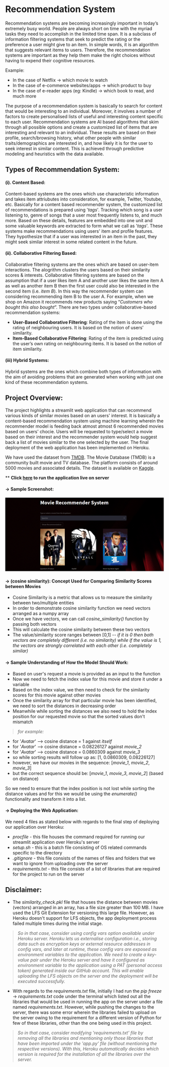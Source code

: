 # Recommendation System

Recommendation systems are becoming increasingly important in today’s extremely busy world. People are always short on time with the myriad tasks they need to accomplish in the limited time span. It is a subclass of information filtering systems that seek to predict the rating or the preference a user might give to an item. In simple words, it is an algorithm that suggests relevant items to users. Therefore, the recommendation systems are important as they help them make the right choices without having to expend their cognitive resources.

Example:
- In the case of Netflix -> which movie to watch
- In the case of e-commerce websites/apps -> which product to buy
- In the case of e-reader apps (eg: Kindle) -> which book to read, and much more

The purpose of a recommendation system is basically to search for content that would be interesting to an individual. Moreover, it involves a number of factors to create personalised lists of useful and interesting content specific to each user. Recommendation systems are AI based algorithms that skim through all possible options and create a customized list of items that are interesting and relevant to an individual. These results are based on their profile, search/browsing history, what other people with similar traits/demographics are interested in, and how likely it is for the user to seek interest in similar content. This is achieved through predictive modeling and heuristics with the data available.

##  Types of Recommendation System:

#### (i). Content Based:
Content-based systems are the ones which use characteristic information and takes item attriubutes into consideration, for example, Twitter, Youtube, etc. Basically for a content based recommender system, the customized list of recommendations is prepared using '*tags*'. Tracking which song is a user listening to, genre of songs that a user most frequently listens to, and much more. Based on these details, features are embedded into one unit and some valuable keywords are extracted to form what we call as '*tags*'. These systems make recommendations using users' item and profile features. They hypothesize that if a user was interested in an item in the past, they might seek similar interest in some related content in the future.

#### (ii). Collaborative Filtering Based:
Collaborative filtering systems are the ones which are based on user-item interactions. The alogrithm clusters the users based on their similarity scores & interests. Collaborative filtering systems are based on the assumption that if a user likes item A and another user likes the same item A as well as another item B then the first user could also be interested in the second item (i.e. *item B*). In this way the recommender system can considering recommending item B to the user A. For example, when we shop on Amazon it recommends new products saying “*Customers who bought this also bought*”. There are two types under collaborative-based recommendation systems:
- **User-Based Collaborative Filtering**: Rating of the item is done using the rating of neighbouring users. It is based on the notion of users’ similarity.
- **Item-Based Collaborative Filtering**: Rating of the item is predicted using the user’s own rating on neighbouring items. It is based on the notion of item similarity.

#### (iii) Hybrid Systems:
Hybrid systems are the ones which combine both types of information with the aim of avoiding problems that are generated when working with just one kind of these recommendation systems.

## Project Overview:
The project highlights a streamlit web application that can recommend various kinds of similar movies based on an users' interest. It is basically a content-based recommendation system using machine learning wherein the recommender model is feeding back atmost atmost 6 recommended movies based on users' chocie. Users will be requested to type/select a movie based on their interest and the recommender system would help suggest back a list of movies similar to the one selected by the user. The final deployment of the web application has been implemented on Heroku.

We have used the dataset from [TMDB](https://www.themoviedb.org/about). The Movie Database (TMDB) is a community built movie and TV database. The platform consists of around 5000 movies and associated details. The dataset is available on [Kaggle](https://www.kaggle.com/datasets/tmdb/tmdb-movie-metadata).

** **Click [here](https://suvam-09-movie-recommendation-system-app-lbu1kg.streamlit.app/) to run the application live on server**

#### -> Sample Screenshot:
<img src = ".\cover_image\screenshot.jpg">

#### -> (cosine similarity): Concept Used for Comparing Similarity Scores between Movies
- Cosine Similarity is a metric that allows us to measure the similarity between two/multiple entities
- In order to demonstrate cosine similarity function we need vectors arranged as a numpy array
- Once we have vectors, we can call *cosine_similarity()* function by passing both vectors
- This will calculate the cosine similarity between these two vectors
- The value/similarity score ranges between [0,1] -- *if it is 0 then both vectors are completely different (i.e. no similarity) while if the value is 1, the vectors are strongly correlated with each other (i.e. completely similar)*

#### -> Sample Understanding of How the Model Should Work:
- Based on user's request a movie is provided as an input to the function
- Now we need to fetch the index value for this movie and store it under a variable
- Based on the index value, we then need to check for the similarity scores for this movie against other movies
- Once the similarity array for that particular movie has been identified, we need to sort the distances in decreasing order
- Meanwhile while sorting the distances we also need to hold the index position for our requested movie so that the sorted values don't mismatch
> *for example:*
- for '*Avatar*' --> cosine distance = 1 against *itself*
- for '*Avatar*' --> cosine distance = 0.08226127 against *movie_2*
- for '*Avatar*' --> cosine distance = 0.0860309 against *movie_3*
- so while sorting results will follow up as: [1, 0.0860309, 0.08226127]
- however, we have our movies in the sequence: [*movie_1*, *movie_2*, *movie_3*]
- but the correct sequence should be: [*movie_1*, *movie_3*, *movie_2*] (based on distance)

So we need to ensure that the index position is not lost while sorting the distance values and for this we would be using the *enumerate()* functionality and transform it into a list.

#### -> Deploying the Web Application:
We need 4 files as stated below with regards to the final step of deploying our application over Heroku:
- *procfile* - this file houses the command required for running our streamlit application over Heroku's server
- *setup.sh* - this is a batch file consisting of OS related commands specific to the directory
- *.gitignore* - this file consists of the names of files and folders that we want to ignore from uploading over the server
- *requirements.txt* -  this file consists of a list of libraries that are required for the project to run on the server

## Disclaimer:
- The *similarity_check.pkl* file that houses the distance between movies (vectors) arranged in an array, has a file size greater than 100 MB. I have used the LFS Git Extension for versioning this large file. However, as Heroku doesn't support for LFS objects, the app deployment process failed multiple times during the initial stage. 
> *So in that case, consider using config vars option available under Heroku server. Heroku lets us externalise configuration i.e., storing data such as encryption keys or external resource addresses in config vars, and later at runtime, these config vars are exposed as environment variables to the application. We need to create a key-value pair under the Heroku server and have it configured as environment variable to the application using a PAT (personal access token) generated inside our GitHub account. This will enable uploading the LFS objects on the server and the deployment will be executed successfully.*

- With regards to the *requirements.txt* file, initially I had run the *pip freeze* -> *requirements.txt* code under the terminal which listed out all the libraries that would be used in running the app on the server under a file named *requirements.txt*. However, while pushing the changes to the server, there was some error wherein the libraries failed to upload on the server owing to the requirement for a different version of Python for few of these libraries, other than the one being used in this project.
> *So in that case, consider modifying 'requirements.txt' file by removing all the libraries and mentioning only those libraries that have been imported under the 'app.py' file (without mentioning the respective versions). With this, Heroku automatically decides which version is required for the installation of all the libraries over the server.*
